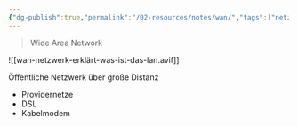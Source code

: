 ```yaml
---
{"dg-publish":true,"permalink":"/02-resources/notes/wan/","tags":["netzwerk"],"noteIcon":"","updated":"2024-06-10T02:02:17.777+02:00"}
---
```


> Wide Area Network

![[wan-netzwerk-erklärt-was-ist-das-lan.avif]]

Öffentliche Netzwerk über große Distanz
- Providernetze
- DSL
- Kabelmodem